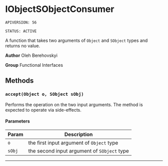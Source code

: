 # IObjectSObjectConsumer

`APIVERSION: 56`

`STATUS: ACTIVE`

A function that takes two arguments of `Object` and `SObject` types and returns no value.


**Author** Oleh Berehovskyi


**Group** Functional Interfaces

## Methods
### `accept(Object o, SObject sObj)`

Performs the operation on the two input arguments. The method is expected to operate via side-effects.

#### Parameters
|Param|Description|
|---|---|
|`o`|the first input argument of `Object` type|
|`sObj`|the second input argument of `SObject` type|

---
